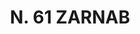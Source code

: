 ---
title: "N. 61 ZARNAB"
plant-name: "N. 61"
plant-number: "061"
plant-xml: "/assets/xml/plant061.xml"
plant-title: "N. 61 ZARNAB"
plant-taxon-link: ""
plant-taxon-link: ""
layout: single-xml
---